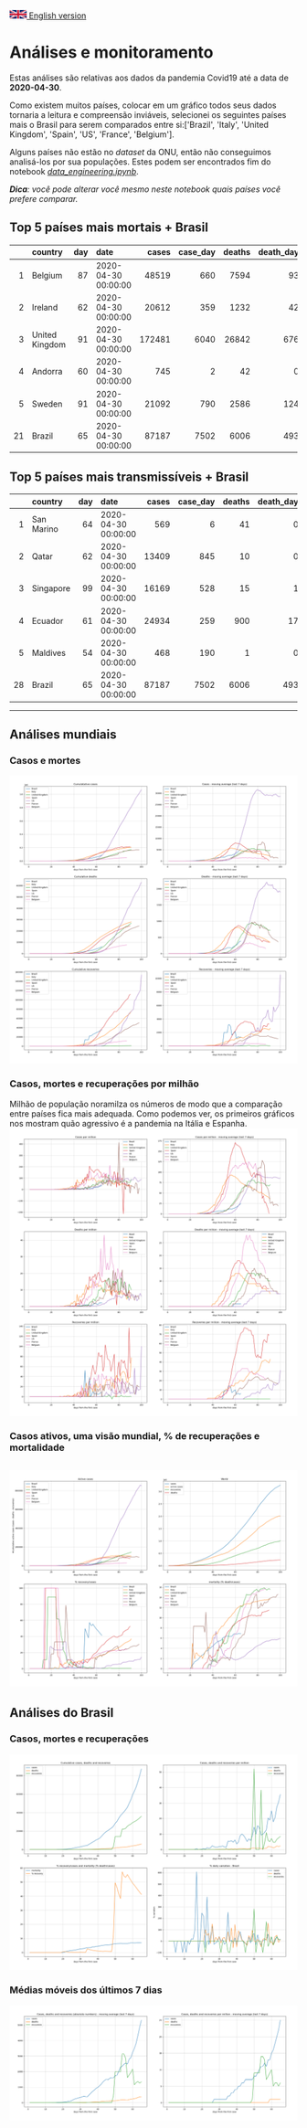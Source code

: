 [<img src="../data/bandeiras/UK.png" width="30"  /> English version](README_WORLD_EN.md)

# **Análises e monitoramento**
Estas análises são relativas aos dados da pandemia Covid19 até a data de **2020-04-30**.

Como existem muitos países, colocar em um gráfico todos seus dados tornaria a leitura e compreensão inviáveis, selecionei os seguintes países mais o Brasil para serem comparados entre si:['Brazil', 'Italy', 'United Kingdom', 'Spain', 'US', 'France', 'Belgium'].

Alguns países não estão no *dataset* da ONU, então não conseguimos analisá-los por sua populações. Estes podem ser encontrados fim do notebook *[data_engineering.ipynb](../data_engineering.ipynb)*.

***Dica**: você pode alterar você mesmo neste notebook quais países você prefere comparar.*

## Top 5 países mais mortais + Brasil
|    | country        |   day | date                |   cases |   case_day |   deaths |   death_day |   cases_million |   deaths_million |   avg7_cases_million |   avg7_deaths_million |   avg7_recoveries_million |
|---:|:---------------|------:|:--------------------|--------:|-----------:|---------:|------------:|----------------:|-----------------:|---------------------:|----------------------:|--------------------------:|
|  1 | Belgium        |    87 | 2020-04-30 00:00:00 |   48519 |        660 |     7594 |          93 |            57.2 |              8.1 |                   70 |                    13 |                        22 |
|  2 | Ireland        |    62 | 2020-04-30 00:00:00 |   20612 |        359 |     1232 |          42 |            73.5 |              8.6 |                   87 |                    12 |                       121 |
|  3 | United Kingdom |    91 | 2020-04-30 00:00:00 |  172481 |       6040 |    26842 |         676 |            89.4 |             10   |                   70 |                    10 |                         0 |
|  4 | Andorra        |    60 | 2020-04-30 00:00:00 |     745 |          2 |       42 |           0 |            25.9 |              0   |                   40 |                     9 |                       250 |
|  5 | Sweden         |    91 | 2020-04-30 00:00:00 |   21092 |        790 |     2586 |         124 |            78.7 |             12.4 |                   61 |                     8 |                         6 |
| 21 | Brazil         |    65 | 2020-04-30 00:00:00 |   87187 |       7502 |     6006 |         493 |            35.5 |              2.3 |                   25 |                     1 |                         6 |


 ## Top 5 países mais transmissíveis + Brasil
|    | country    |   day | date                |   cases |   case_day |   deaths |   death_day |   cases_million |   deaths_million |   avg7_cases_million |   avg7_deaths_million |   avg7_recoveries_million |
|---:|:-----------|------:|:--------------------|--------:|-----------:|---------:|------------:|----------------:|-----------------:|---------------------:|----------------------:|--------------------------:|
|  1 | San Marino |    64 | 2020-04-30 00:00:00 |     569 |          6 |       41 |           0 |           177.2 |              0   |                  286 |                     4 |                        63 |
|  2 | Qatar      |    62 | 2020-04-30 00:00:00 |   13409 |        845 |       10 |           0 |           298.4 |              0   |                  284 |                     0 |                        31 |
|  3 | Singapore  |    99 | 2020-04-30 00:00:00 |   16169 |        528 |       15 |           1 |            91   |              0.2 |                  122 |                     0 |                         7 |
|  4 | Ecuador    |    61 | 2020-04-30 00:00:00 |   24934 |        259 |      900 |          17 |            14.9 |              1   |                  113 |                     2 |                         1 |
|  5 | Maldives   |    54 | 2020-04-30 00:00:00 |     468 |        190 |        1 |           0 |           357.8 |              0   |                   96 |                     0 |                         0 |
| 28 | Brazil     |    65 | 2020-04-30 00:00:00 |   87187 |       7502 |     6006 |         493 |            35.5 |              2.3 |                   25 |                     1 |                         6 |
----------------------
## Análises mundiais
### Casos e mortes
![](world_cases_deaths.png)

 ### Casos, mortes e recuperações por milhão
Milhão de população noramilza os números de modo que a comparação entre países fica mais adequada. Como podemos ver, os primeiros gráficos nos mostram quão agressivo é a pandemia na Itália e Espanha.
![](world_cases_deaths_million.png)

 ### Casos ativos, uma visão mundial, % de recuperações e mortalidade
![](world_active_cases_percentages.png)
----------------------
## Análises do Brasil


 ### Casos, mortes e recuperações
![](brazil_number_million_variation.png)

 ### Médias móveis dos últimos 7 dias
![](brazil_movingAvg.png)